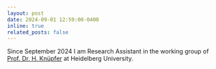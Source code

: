 ```yaml
---
layout: post
date: 2024-09-01 12:59:00-0400
inline: true
related_posts: false
---
```


Since September 2024 I am Research Assistant in the working group of <a href="https://www.uni-heidelberg.de/math/knuepfer/" target="_blank">Prof. Dr. H. Knüpfer</a> at Heidelberg University.
